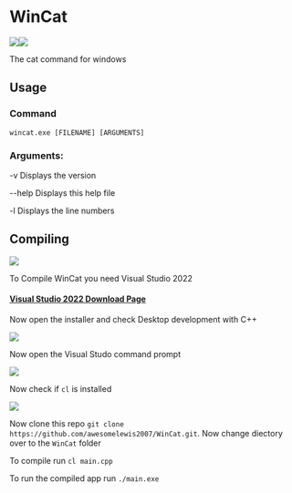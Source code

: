 # WinCat
<img src="https://img.icons8.com/fluency/48/000000/file.png"/><img src="https://img.icons8.com/color/48/000000/c-plus-plus-logo.png"/>

The cat command for windows
## Usage 
### Command
`wincat.exe [FILENAME] [ARGUMENTS]`
### Arguments:
-v    Displays the version

--help    Displays this help file

-l    Displays the line numbers

## Compiling

<img src="https://img.icons8.com/fluency/48/000000/visual-studio-2019.png"/>

To Compile WinCat you need Visual Studio 2022
#### [Visual Studio 2022 Download Page](https://visualstudio.microsoft.com/)
Now open the installer and check Desktop development with C++

![](https://raw.githubusercontent.com/awesomelewis2007/WinCat/main/Documentation/Compiling/Install_C%2B%2B.png)

Now open the Visual Studo command prompt

![](https://raw.githubusercontent.com/awesomelewis2007/WinCat/main/Documentation/Compiling/Cmd.png)

Now check if `cl` is installed

![](https://raw.githubusercontent.com/awesomelewis2007/WinCat/main/Documentation/Compiling/Verify.png)

Now clone this repo `git clone https://github.com/awesomelewis2007/WinCat.git`.
Now change diectory over to the `WinCat` folder

To compile run `cl main.cpp`

To run the compiled app run `./main.exe`
